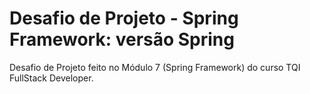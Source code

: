 # Desafio de Projeto - Spring Framework: versão Spring
Desafio de Projeto feito no Módulo 7 (Spring Framework) do curso TQI FullStack Developer.